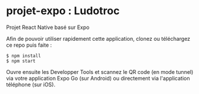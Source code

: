 # projet-expo : Ludotroc
Projet React Native basé sur Expo

Afin de pouvoir utiliser rapidement cette application, clonez ou téléchargez ce repo puis faite :

```
$ npm install
$ npm start
```

Ouvre ensuite les Developper Tools et scannez le QR code (en mode tunnel) via votre application Expo Go (sur Android) ou directement via l'application téléphone (sur iOS).
